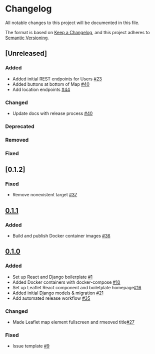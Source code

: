 # Changelog

All notable changes to this project will be documented in this file.

The format is based on [Keep a Changelog](https://keepachangelog.com/en/1.0.0/),
and this project adheres to [Semantic Versioning](https://semver.org/spec/v2.0.0.html).

## [Unreleased]

### Added

- Added initial REST endpoints for Users [#23](https://github.com/CodeForPhilly/third-places/pull/23)
- Added buttons at bottom of Map [#40](https://github.com/CodeForPhilly/third-places/pull/40)
- Add location endpoints [#44](https://github.com/CodeForPhilly/third-places/pull/44)

### Changed

- Update docs with release process [#40](https://github.com/CodeForPhilly/third-places/pull/40)

### Deprecated

### Removed

### Fixed 

## [0.1.2]

### Fixed

- Remove nonexistent target [#37](https://github.com/CodeForPhilly/third-places/pull/37)

## [0.1.1]

### Added

- Build and publish Docker container images [#36](https://github.com/CodeForPhilly/third-places/pull/36)

## [0.1.0]

### Added

- Set up React and Django boilerplate [#1](https://github.com/CodeForPhilly/third-places/pull/1)
- Added Docker containers with docker-compose [#10](https://github.com/CodeForPhilly/third-places/pull/10)
- Set up Leaflet React component and boiletplate homepage[#16](https://github.com/CodeForPhilly/third-places/issues/16)
- Added initial Django models & migration [#21](https://github.com/CodeForPhilly/third-places/pull/21)
- Add automated release workflow [#35](https://github.com/CodeForPhilly/third-places/pull/35)

### Changed

- Made Leaflet map element fullscreen and rmeoved title[#27](https://github.com/CodeForPhilly/third-places/issues/27)

### Fixed 

- Issue template [#9](https://github.com/CodeForPhilly/third-places/pull/9)

[0.1.3]: https://github.com/CodeForPhilly/third-places/compare/v0.1.1...v0.1.2
[0.1.1]: https://github.com/CodeForPhilly/third-places/compare/v0.1.0...v0.1.1
[0.1.0]: https://github.com/CodeForPhilly/third-places/releases/tag/v0.1.0
